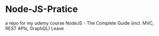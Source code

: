 # Node-JS-Pratice
a repo for my udemy course NodeJS - The Complete Guide (incl. MVC, REST APIs, GraphQL) Leave 
